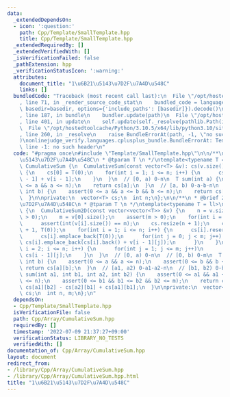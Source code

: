 ```yaml
---
data:
  _extendedDependsOn:
  - icon: ':question:'
    path: Cpp/Template/SmallTemplate.hpp
    title: Cpp/Template/SmallTemplate.hpp
  _extendedRequiredBy: []
  _extendedVerifiedWith: []
  _isVerificationFailed: false
  _pathExtension: hpp
  _verificationStatusIcon: ':warning:'
  attributes:
    document_title: "1\u6B21\u5143\u7D2F\u7A4D\u548C"
    links: []
  bundledCode: "Traceback (most recent call last):\n  File \"/opt/hostedtoolcache/Python/3.10.5/x64/lib/python3.10/site-packages/onlinejudge_verify/documentation/build.py\"\
    , line 71, in _render_source_code_stat\n    bundled_code = language.bundle(stat.path,\
    \ basedir=basedir, options={'include_paths': [basedir]}).decode()\n  File \"/opt/hostedtoolcache/Python/3.10.5/x64/lib/python3.10/site-packages/onlinejudge_verify/languages/cplusplus.py\"\
    , line 187, in bundle\n    bundler.update(path)\n  File \"/opt/hostedtoolcache/Python/3.10.5/x64/lib/python3.10/site-packages/onlinejudge_verify/languages/cplusplus_bundle.py\"\
    , line 401, in update\n    self.update(self._resolve(pathlib.Path(included), included_from=path))\n\
    \  File \"/opt/hostedtoolcache/Python/3.10.5/x64/lib/python3.10/site-packages/onlinejudge_verify/languages/cplusplus_bundle.py\"\
    , line 260, in _resolve\n    raise BundleErrorAt(path, -1, \"no such header\"\
    )\nonlinejudge_verify.languages.cplusplus_bundle.BundleErrorAt: Template/SmallTemplate.hpp:\
    \ line -1: no such header\n"
  code: "#pragma once\n#include \"Template/SmallTemplate.hpp\"\n\n/**\n * @brief 1\u6B21\
    \u5143\u7D2F\u7A4D\u548C\n * @tparam T \n */\ntemplate<typename T = ll>\nstruct\
    \ CumulativeSum {\n  CumulativeSum(const vector<T> &v): cs(v.size() + 1), n(v.size())\
    \ {\n    cs[0] = T(0);\n    for(int i = 1; i <= n; i++) {\n      cs[i] = cs[i\
    \ - 1] + v[i - 1];\n    }\n  }\n  // [0, a) 0-n\n  T sum(int a) {\n    assert(0\
    \ <= a && a <= n);\n    return cs[a];\n  }\n  // [a, b) 0-a-b-n\n  T sum(int a,\
    \ int b) {\n    assert(0 <= a && a <= b && b <= n);\n    return cs[b] - cs[a];\n\
    \  }\n\nprivate:\n  vector<T> cs;\n  int n;\n};\n\n/**\n * @brief 2\u6B21\u5143\
    \u7D2F\u7A4D\u548C\n * @tparam T \n */\ntemplate<typename T = ll>\nstruct CumulativeSum2D\
    \ {\n  CumulativeSum2D(const vector<vector<T>> &v) {\n    n = v.size();\n    assert(n\
    \ > 0);\n    m = v[0].size();\n    assert(m > 0);\n    for(int i = 1; i < n; i++)\n\
    \      assert(int(v[i].size()) == m);\n    cs.resize(n + 1);\n    cs[0] = vector<T>(m\
    \ + 1, T(0));\n    for(int i = 1; i <= n; i++) {\n      cs[i].reserve(m + 1);\n\
    \      cs[i].emplace_back(T(0));\n      for(int j = 0; j < m; j++) {\n       \
    \ cs[i].emplace_back(cs[i].back() + v[i - 1][j]);\n      }\n    }\n    for(int\
    \ i = 2; i <= n; i++) {\n      for(int j = 1; j <= m; j++)\n        cs[i][j] +=\
    \ cs[i - 1][j];\n    }\n  }\n  // [0, a) 0-n\n  // [0, b) 0-m\n  T sum(int a,\
    \ int b) {\n    assert(0 <= a && a <= n);\n    assert(0 <= b && b <= m);\n   \
    \ return cs[a][b];\n  }\n  // [a1, a2) 0-a1-a2-n\n  // [b1, b2) 0-b1-b2-m\n  T\
    \ sum(int a1, int b1, int a2, int b2) {\n    assert(0 <= a1 && a1 <= a2 && a2\
    \ <= n);\n    assert(0 <= b1 && b1 <= b2 && b2 <= m);\n    return cs[a2][b2] -\
    \ cs[a1][b2] - cs[a2][b1] + cs[a1][b1];\n  }\n\nprivate:\n  vector<vector<T>>\
    \ cs;\n  int n, m;\n};\n"
  dependsOn:
  - Cpp/Template/SmallTemplate.hpp
  isVerificationFile: false
  path: Cpp/Array/CumulativeSum.hpp
  requiredBy: []
  timestamp: '2022-07-09 21:37:27+09:00'
  verificationStatus: LIBRARY_NO_TESTS
  verifiedWith: []
documentation_of: Cpp/Array/CumulativeSum.hpp
layout: document
redirect_from:
- /library/Cpp/Array/CumulativeSum.hpp
- /library/Cpp/Array/CumulativeSum.hpp.html
title: "1\u6B21\u5143\u7D2F\u7A4D\u548C"
---
```

